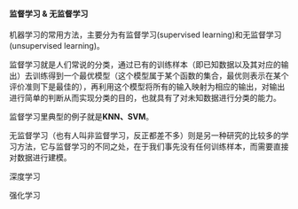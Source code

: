 #### 监督学习 & 无监督学习

机器学习的常用方法，主要分为有监督学习(supervised learning)和无监督学习(unsupervised learning)。

监督学习就是人们常说的分类，通过已有的训练样本（即已知数据以及其对应的输出）去训练得到一个最优模型（这个模型属于某个函数的集合，最优则表示在某个评价准则下是最佳的），再利用这个模型将所有的输入映射为相应的输出，对输出进行简单的判断从而实现分类的目的，也就具有了对未知数据进行分类的能力。

监督学习里典型的例子就是**KNN、SVM**。

无监督学习（也有人叫非监督学习，反正都差不多）则是另一种研究的比较多的学习方法，它与监督学习的不同之处，在于我们事先没有任何训练样本，而需要直接对数据进行建模。





深度学习

强化学习

